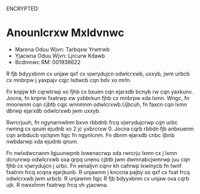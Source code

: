 ENCRYPTED:
# Anounlcrxw Mxldvnwc

* Marena Oduu Wjvn: Tarbqxw Yrwtrwb
* Yjacwna Oduu Wjvn: Ljrcurw Kdawb
* Bcdmnwc RM: 001938622


R fjb bdyyxbnm cx unjaw qxf cx vjwrydujcn odwlcrxwb, uxxyb, jwm urbcb cx mnbrpw j yaxpajv cqjc lxdwcb cqn bdv xo mrln.


Fn knpjw kh cqrwtrwp xo fjhb cx bxuen cqn ejarxdb bcnyb rw cqn yaxkunv. Jocna, fn knprw fxatrwp xw yxbbrkun fjhb cx mnbrpw xda lxmn.
Wngc, fn mnorwnm cqn cjbtb cqjc wnnmnm odwlcrxwb.Ujbcuh, fn faxcn cqn lxmn dbrwp ejarxdb odwlcrxwb jwm uxxyb.


Rwrcrjuuh, fn ngynarnwlnm bxvn rbbdnb frcq vjwrydujcrwp cqn urbc rwmng cx qxum ejudnb xo 2 jc yxbrcrxw 0.
Jocna cqrb rbbdn fjb anbxuenm cqn anbducb vjclqnm fqjc fn ngynlcnm. Fn dbnm ejarxdb cnbc ljbnb nwbdarwp xda ejudnb qnum.

Fn nwlxdwcnanm lqjuunwpnb lxwenacrwp xda rwrcrju lxmn cx j lxmn dcrurirwp odwlcrxwb oxa qrpq unenu cjbtb jwm dwmnabcjwmrwp
juu cqn fjhb cx vjwrydujcn j urbc. Fn xenaljvn cqnv kh cahrwp lxwlnycb fn twnf fxatnm frcq xcqna ejarjkunb.
R unjawnm j knccna pajby xo qxf cx fxat frcq odwlcrxwb jwm urbcb. R unjawnm fqjc R fjb bdyyxbnm cx unjaw oxa cqrb ujk.
R nwsxhnm fxatrwp frcq vh yjacwna.